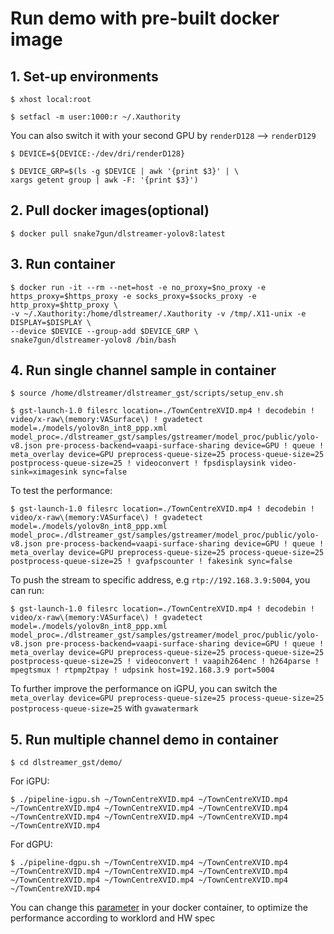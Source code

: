 # Run demo with pre-built docker image

## 1. Set-up environments ##
   
   ```
   $ xhost local:root
   ```
   
   ```
   $ setfacl -m user:1000:r ~/.Xauthority
   ```
   
   You can also switch it with your second GPU by ```renderD128``` --> ```renderD129```
   ```
   $ DEVICE=${DEVICE:-/dev/dri/renderD128}
   ```
   
   ```
   $ DEVICE_GRP=$(ls -g $DEVICE | awk '{print $3}' | \
   xargs getent group | awk -F: '{print $3}')
   ```
## 2. Pull docker images(optional)

   ```
   $ docker pull snake7gun/dlstreamer-yolov8:latest
   ```

## 3. Run container
   
   ```
   $ docker run -it --rm --net=host -e no_proxy=$no_proxy -e https_proxy=$https_proxy -e socks_proxy=$socks_proxy -e http_proxy=$http_proxy \
   -v ~/.Xauthority:/home/dlstreamer/.Xauthority -v /tmp/.X11-unix -e DISPLAY=$DISPLAY \
   --device $DEVICE --group-add $DEVICE_GRP \
   snake7gun/dlstreamer-yolov8 /bin/bash
   ```

## 4. Run single channel sample in container

   ```
   $ source /home/dlstreamer/dlstreamer_gst/scripts/setup_env.sh
   ```
   
   
   ```
   $ gst-launch-1.0 filesrc location=./TownCentreXVID.mp4 ! decodebin ! video/x-raw\(memory:VASurface\) ! gvadetect model=./models/yolov8n_int8_ppp.xml model_proc=./dlstreamer_gst/samples/gstreamer/model_proc/public/yolo-v8.json pre-process-backend=vaapi-surface-sharing device=GPU ! queue ! meta_overlay device=GPU preprocess-queue-size=25 process-queue-size=25 postprocess-queue-size=25 ! videoconvert ! fpsdisplaysink video-sink=ximagesink sync=false
   ```

   To test the performance:
   
   ```
   $ gst-launch-1.0 filesrc location=./TownCentreXVID.mp4 ! decodebin ! video/x-raw\(memory:VASurface\) ! gvadetect model=./models/yolov8n_int8_ppp.xml model_proc=./dlstreamer_gst/samples/gstreamer/model_proc/public/yolo-v8.json pre-process-backend=vaapi-surface-sharing device=GPU ! queue ! meta_overlay device=GPU preprocess-queue-size=25 process-queue-size=25 postprocess-queue-size=25 ! gvafpscounter ! fakesink sync=false 
   ```

   To push the stream to specific address, e.g ```rtp://192.168.3.9:5004```, you can run:


   ```
   $ gst-launch-1.0 filesrc location=./TownCentreXVID.mp4 ! decodebin ! video/x-raw\(memory:VASurface\) ! gvadetect model=./models/yolov8n_int8_ppp.xml model_proc=./dlstreamer_gst/samples/gstreamer/model_proc/public/yolo-v8.json pre-process-backend=vaapi-surface-sharing device=GPU ! queue ! meta_overlay device=GPU preprocess-queue-size=25 process-queue-size=25 postprocess-queue-size=25 ! videoconvert ! vaapih264enc ! h264parse ! mpegtsmux ! rtpmp2tpay ! udpsink host=192.168.3.9 port=5004
   ```

   To further improve the performance on iGPU, you can switch the ```meta_overlay device=GPU preprocess-queue-size=25 process-queue-size=25 postprocess-queue-size=25``` with ```gvawatermark```

## 5. Run multiple channel demo in container

   ```
   $ cd dlstreamer_gst/demo/
   ```
   
   For iGPU:
   
   ```
   $ ./pipeline-igpu.sh ~/TownCentreXVID.mp4 ~/TownCentreXVID.mp4 ~/TownCentreXVID.mp4 ~/TownCentreXVID.mp4 ~/TownCentreXVID.mp4 ~/TownCentreXVID.mp4 ~/TownCentreXVID.mp4 ~/TownCentreXVID.mp4 ~/TownCentreXVID.mp4
   ```

   For dGPU:
   
   ```
   $ ./pipeline-dgpu.sh ~/TownCentreXVID.mp4 ~/TownCentreXVID.mp4 ~/TownCentreXVID.mp4 ~/TownCentreXVID.mp4 ~/TownCentreXVID.mp4 ~/TownCentreXVID.mp4 ~/TownCentreXVID.mp4 ~/TownCentreXVID.mp4 ~/TownCentreXVID.mp4
   ```
   
   You can change this [parameter](https://github.com/OpenVINO-dev-contest/dlstreamer/blob/yolov8/demo/pipeline.sh#L4) in your docker container, to optimize the performance according to worklord and HW spec
